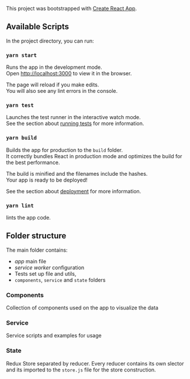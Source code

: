 This project was bootstrapped with [Create React App](https://github.com/facebook/create-react-app).

## Available Scripts

In the project directory, you can run:

### `yarn start`

Runs the app in the development mode.<br />
Open [http://localhost:3000](http://localhost:3000) to view it in the browser.

The page will reload if you make edits.<br />
You will also see any lint errors in the console.

### `yarn test`

Launches the test runner in the interactive watch mode.<br />
See the section about [running tests](https://facebook.github.io/create-react-app/docs/running-tests) for more information.

### `yarn build`

Builds the app for production to the `build` folder.<br />
It correctly bundles React in production mode and optimizes the build for the best performance.

The build is minified and the filenames include the hashes.<br />
Your app is ready to be deployed!

See the section about [deployment](https://facebook.github.io/create-react-app/docs/deployment) for more information.

### `yarn lint`

lints the app code.<br />

## Folder structure

The main folder contains:
- *app* main file
- *service worker* configuration
- Tests set up file and utils,
- `components`, `service` and `state` folders

### Components

Collection of components used on the app to visualize the data

### Service

Service scripts and examples for usage

### State

Redux Store separated by reducer. Every reducer contains its own slector and its imported to the `store.js` file for the store construction.

